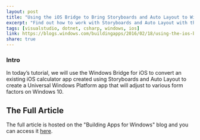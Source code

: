 ```yaml
---
layout: post
title: "Using the iOS Bridge to Bring Storyboards and Auto Layout to Windows 10"
excerpt: "Find out how to work with Storyboards and Auto Layout with the Windows Bridge for iOS"
tags: [visualstudio, dotnet, csharp, windows, ios]
link: https://blogs.windows.com/buildingapps/2016/02/18/using-the-ios-bridge-to-bring-storyboards-and-auto-layout-to-windows-10/
share: true
---
```


### Intro

In today’s tutorial, we will use the Windows Bridge for iOS to convert an existing iOS calculator app created using Storyboards and Auto Layout to create a Universal Windows Platform app that will adjust to various form factors on Windows 10.

## The Full Article

The full article is hosted on the "Building Apps for Windows" blog and you can access it [here](https://blogs.windows.com/buildingapps/2016/02/18/using-the-ios-bridge-to-bring-storyboards-and-auto-layout-to-windows-10/).